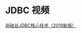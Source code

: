 




# JDBC 视频

 [尚硅谷JDBC核心技术（2019新版）](https://www.bilibili.com/video/av67955358/?spm_id_from=333.788.videocard.4)
